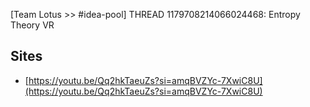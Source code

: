 [Team Lotus >> #idea-pool] THREAD 1179708214066024468: Entropy Theory VR 

## Sites
- [https://youtu.be/Qq2hkTaeuZs?si=amqBVZYc-7XwiC8U](https://youtu.be/Qq2hkTaeuZs?si=amqBVZYc-7XwiC8U)
